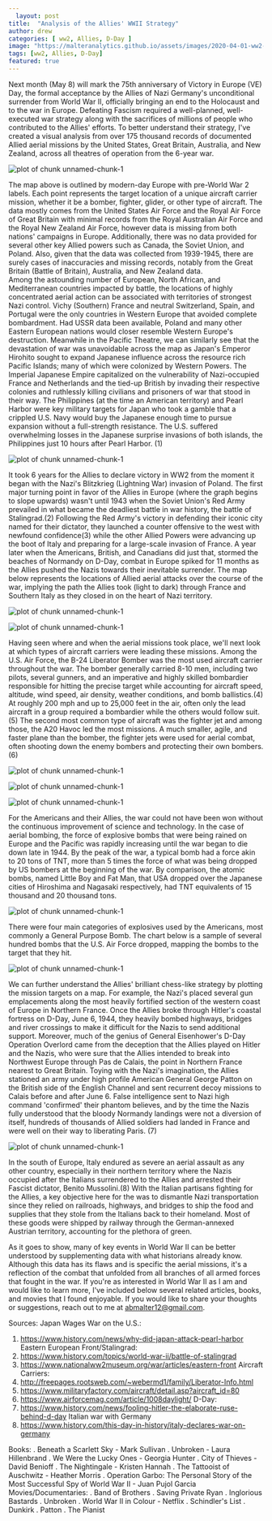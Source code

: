 ```yaml
---
  layout: post
title:  "Analysis of the Allies' WWII Strategy"
author: drew
categories: [ ww2, Allies, D-Day ]
image: "https://malteranalytics.github.io/assets/images/2020-04-01-ww2-strategy/image1.png"
tags: [ww2, Allies, D-Day]
featured: true
---
```

  
  
Next month (May 8) will mark the 75th anniversary of Victory in Europe (VE) Day, the formal acceptance by the Allies of Nazi Germany's unconditional surrender from World War II, officially bringing an end to the Holocaust and to the war in Europe.  Defeating Fascism required a well-planned, well-executed war strategy along with the sacrifices of millions of people who contributed to the Allies' efforts.  To better understand their strategy, I've created a visual analysis from over 175 thousand records of documented Allied aerial missions by the United States, Great Britain, Australia, and New Zealand, across all theatres of operation from the 6-year war.   


![plot of chunk unnamed-chunk-1](/assets/images/2020-04-01-ww2-strategy/image1.png)  


The map above is outlined by modern-day Europe with pre-World War 2 labels. Each point represents the target location of a unique aircraft carrier mission, whether it be a bomber, fighter, glider, or other type of aircraft.  The data mostly comes from the United States Air Force and the Royal Air Force of Great Britain with minimal records from the Royal Australian Air Force and the Royal New Zealand Air Force, however data is missing from both nations' campaigns in Europe.  Additionally, there was no data provided for several other key Allied powers such as Canada, the Soviet Union, and Poland.  Also, given that the data was collected from 1939-1945, there are surely cases of inaccuracies and missing records, notably from the Great Britain (Battle of Britain), Australia, and New Zealand data.  
Among the astounding number of European, North African, and Mediterranean countries impacted by battle, the locations of highly concentrated aerial action can be associated with territories of strongest Nazi control.  Vichy (Southern) France and neutral Switzerland, Spain, and Portugal were the only countries in Western Europe that avoided complete bombardment.  Had USSR data been available, Poland and many other Eastern European nations would closer resemble Western Europe's destruction. 
Meanwhile in the Pacific Theatre, we can similarly see that the devastation of war was unavoidable across the map as Japan's Emperor Hirohito sought to expand Japanese influence across the resource rich Pacific Islands; many of which were colonized by Western Powers.  The Imperial Japanese Empire capitalized on the vulnerability of Nazi-occupied France and Netherlands and the tied-up British by invading their respective colonies and ruthlessly killing civilians and prisoners of war that stood in their way.  The Philippines (at the time an American territory) and Pearl Harbor were key military targets for Japan who took a gamble that a crippled U.S. Navy would buy the Japanese enough time to pursue expansion without a full-strength resistance.  The U.S. suffered overwhelming losses in the Japanese surprise invasions of both islands, the Philippines just 10 hours after Pearl Harbor. (1)


![plot of chunk unnamed-chunk-1](/assets/images/2020-04-01-ww2-strategy/image2-pto_map.png)


It took 6 years for the Allies to declare victory in WW2 from the moment it began with the Nazi's Blitzkrieg (Lightning War) invasion of Poland.  The first major turning point in favor of the Allies in Europe (where the graph begins to slope upwards) wasn't until 1943 when the Soviet Union's Red Army prevailed in what became the deadliest battle in war history, the battle of Stalingrad.(2)  Following the Red Army's victory in defending their iconic city named for their dictator, they launched a counter offensive to the west with newfound confidence(3) while the other Allied Powers were advancing up the boot of Italy and preparing for a large-scale invasion of France.  A year later when the Americans, British, and Canadians did just that, stormed the beaches of Normandy on D-Day, combat in Europe spiked for 11 months as the Allies pushed the Nazis towards their inevitable surrender.  The map below represents the locations of Allied aerial attacks over the course of the war, implying the path the Allies took (light to dark) through France and Southern Italy as they closed in on the heart of Nazi territory. 


![plot of chunk unnamed-chunk-1](/assets/images/2020-04-01-ww2-strategy/image3-timeline.png)

![plot of chunk unnamed-chunk-1](/assets/images/2020-04-01-ww2-strategy/image4-timeline_map.png)


Having seen where and when the aerial missions took place, we'll next look at which types of aircraft carriers were leading these missions.  Among the U.S. Air Force, the B-24 Liberator Bomber was the most used aircraft carrier throughout the war.  The bomber generally carried 8-10 men, including two pilots, several gunners, and an imperative and highly skilled bombardier responsible for hitting the precise target while accounting for aircraft speed, altitude, wind speed, air density, weather conditions, and bomb ballistics.(4)  At roughly 200 mph and up to 25,000 feet in the air, often only the lead aircraft in a group required a bombardier while the others would follow suit.(5)
The second most common type of aircraft was the fighter jet and among those, the A20 Havoc led the most missions.  A much smaller, agile, and faster plane than the bomber, the fighter jets were used for aerial combat, often shooting down the enemy bombers and protecting their own bombers.(6)



![plot of chunk unnamed-chunk-1](/assets/images/2020-04-01-ww2-strategy/image5-aircrafts.png)


![plot of chunk unnamed-chunk-1](/assets/images/2020-04-01-ww2-strategy/image6-aircraft_barchart.png)


![plot of chunk unnamed-chunk-1](/assets/images/2020-04-01-ww2-strategy/image7_aircraft_timeline.png)



For the Americans and their Allies, the war could not have been won without the continuous improvement of science and technology.  In the case of aerial bombing, the force of explosive bombs that were being rained on Europe and the Pacific was rapidly increasing until the war began to die down late in 1944.  By the peak of the war, a typical bomb had a force akin to 20 tons of TNT, more than 5 times the force of what was being dropped by US bombers at the beginning of the war.   By comparison, the atomic bombs, named Little Boy and Fat Man, that USA dropped over the Japanese cities of Hiroshima and Nagasaki respectively, had TNT equivalents of 15 thousand and 20 thousand tons. 


![plot of chunk unnamed-chunk-1](/assets/images/2020-04-01-ww2-strategy/image8_explosives_barchart.png)




There were four main categories of explosives used by the Americans, most commonly a General Purpose Bomb.  The chart below is a sample of several hundred bombs that the U.S. Air Force dropped, mapping the bombs to the target that they hit.  


![plot of chunk unnamed-chunk-1](/assets/images/2020-04-01-ww2-strategy/image9_explosive_targets.png)





We can further understand the Allies' brilliant chess-like strategy by plotting the mission targets on a map.  For example, the Nazi's placed several gun emplacements along the most heavily fortified section of the western coast of Europe in Northern France.  Once the Allies broke through Hitler's coastal fortress on D-Day, June 6, 1944, they heavily bombed highways, bridges and river crossings to make it difficult for the Nazis to send additional support.  Moreover, much of the genius of General Eisenhower's D-Day Operation Overlord came from the deception that the Allies played on Hitler and the Nazis, who were sure that the Allies intended to break into Northwest Europe through Pas de Calais, the point in Northern France nearest to Great Britain.  Toying with the Nazi's imagination, the Allies stationed an army under high profile American General George Patton on the British side of the English Channel and sent recurrent decoy missions to Calais before and after June 6.   False intelligence sent to Nazi high command 'confirmed' their phantom believes, and by the time the Nazis fully understood that the bloody Normandy landings were not a diversion of itself, hundreds of thousands of Allied soldiers had landed in France and were well on their way to liberating Paris. (7)


![plot of chunk unnamed-chunk-1](/assets/images/2020-04-01-ww2-strategy/image10_target_map.png)



In the south of Europe, Italy endured as severe an aerial assault as any other country, especially in their northern territory where the Nazis occupied after the Italians surrendered to the Allies and arrested their Fascist dictator, Benito Mussolini.(8)  With the Italian partisans fighting for the Allies, a key objective here for the was to dismantle Nazi transportation since they relied on railroads, highways, and bridges to ship the food and supplies that they stole from the Italians back to their homeland.  Most of these goods were shipped by railway through the German-annexed Austrian territory, accounting for the plethora of green. 




As it goes to show, many of key events in World War II can be better understood by supplementing data with what historians already know.  Although this data has its flaws and is specific the aerial missions, it's a reflection of the combat that unfolded from all branches of all armed forces that fought in the war.  If you're as interested in World War II as I am and would like to learn more, I've included below several related articles, books, and movies that I found enjoyable.  If you would like to share your thoughts or suggestions, reach out to me at abmalter12@gmail.com.



Sources: 
Japan Wages War on the U.S.:
1.	https://www.history.com/news/why-did-japan-attack-pearl-harbor
Eastern European Front/Stalingrad: 
2.	https://www.history.com/topics/world-war-ii/battle-of-stalingrad
3.	https://www.nationalww2museum.org/war/articles/eastern-front
Aircraft Carriers: 
4.	http://freepages.rootsweb.com/~webermd1/family/Liberator-Info.html
5.	https://www.militaryfactory.com/aircraft/detail.asp?aircraft_id=80
6.	https://www.airforcemag.com/article/1008daylight/
D-Day:
7.	https://www.history.com/news/fooling-hitler-the-elaborate-ruse-behind-d-day
Italian war with Germany
8.	https://www.history.com/this-day-in-history/italy-declares-war-on-germany

Books:
.	Beneath a Scarlett Sky - Mark Sullivan
.	Unbroken - Laura Hillenbrand
.	We Were the Lucky Ones - Georgia Hunter
.	City of Thieves - David Benioff
.	The Nightingale - Kristen Hannah
.	The Tattooist of Auschwitz - Heather Morris
.	Operation Garbo: The Personal Story of the Most Successful Spy of World War II - Juan Pujol Garcia
Movies/Documentaries:
.	Band of Brothers
.	Saving Private Ryan
.	Inglorious Bastards
.	Unbroken
.	World War II in Colour - Netflix
.	Schindler's List
.	Dunkirk
.	Patton
.	The Pianist 
